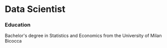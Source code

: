 # Data Scientist

### Education
Bachelor's degree in Statistics and Economics from the University of Milan Bicocca

